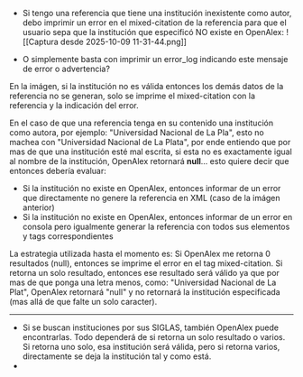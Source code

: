 
- Si tengo una referencia que tiene una institución inexistente como autor, debo imprimir un error en el mixed-citation de la referencia para que el usuario sepa que la institución que especificó NO existe en OpenAlex:
  ![[Captura desde 2025-10-09 11-31-44.png]]

- O simplemente basta con imprimir un error_log indicando este mensaje de error o advertencia?

En la imágen, si la institución no es válida entonces los demás datos de la referencia no se generan, solo se imprime el mixed-citation con la referencia y la indicación del error.

En el caso de que una referencia tenga en su contenido una institución como autora, por ejemplo: "Universidad Nacional de La Pla", esto no machea con "Universidad Nacional de La Plata", por ende entiendo que por mas de que una institución esté mal escrita, si esta no es exactamente igual al nombre de la institución, OpenAlex retornará **null**... esto quiere decir que entonces debería evaluar:

- Si la institución no existe en OpenAlex, entonces informar de un error que directamente no genere la referencia en XML (caso de la imágen anterior)
- Si la institución no existe en OpenAlex, entonces informar de un error en consola pero igualmente generar la referencia con todos sus elementos y tags correspondientes

La estrategia utilizada hasta el momento es: Si OpenAlex me retorna 0 resultados (null), entonces se imprime el error en el tag mixed-citation. Si retorna un solo resultado, entonces ese resultado será válido ya que por mas de que ponga una letra menos, como: "Universidad Nacional de La Plat", OpenAlex retornará "null" y no retornará la institución especificada (mas allá de que falte un solo caracter). 

---

- Si se buscan instituciones por sus SIGLAS, también OpenAlex puede encontrarlas. Todo dependerá de si retorna un solo resultado o varios. Si retorna uno solo, esa institución será válida, pero si retorna varios, directamente se deja la institución tal y como está.
- 